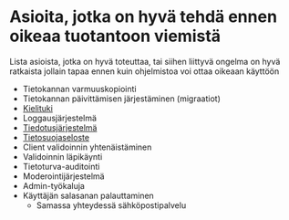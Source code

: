 # Asioita, jotka on hyvä tehdä ennen oikeaa tuotantoon viemistä

Lista asioista, jotka on hyvä toteuttaa, tai siihen liittyvä ongelma on hyvä ratkaista jollain tapaa ennen kuin ohjelmistoa voi ottaa oikeaan käyttöön

- Tietokannan varmuuskopiointi
- Tietokannan päivittämisen järjestäminen (migraatiot)
- [Kielituki](https://github.com/ohtuprojekti-Kierratysavustin/Kierratysavustin/issues/143)
- Loggausjärjestelmä
- [Tiedotusjärjestelmä](https://github.com/ohtuprojekti-Kierratysavustin/Kierratysavustin/issues/140)
- [Tietosuojaseloste](https://github.com/ohtuprojekti-Kierratysavustin/Kierratysavustin/issues/138)
- Client validoinnin yhtenäistäminen
- Validoinnin läpikäynti
- Tietoturva-auditointi
- Moderointijärjestelmä
- Admin-työkaluja
- Käyttäjän salasanan palauttaminen
  - Samassa yhteydessä sähköpostipalvelu
